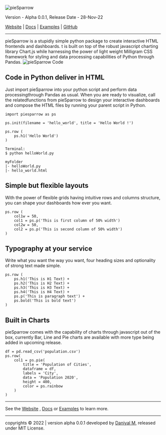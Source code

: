 ![pieSparrow](https://piesparrow.itsdaniyalm.com/images/logo_small.png)

Version - Alpha 0.0.1, Release Date - 28-Nov-22

[Website](https://piesparrow.itsdaniyalm.com) | [Docs](https://piesparrow.itsdaniyalm.com/docs.html) | [Examples](https://piesparrow.itsdaniyalm.com/examples.html) | [GitHub](https://github.com/itsdaniyalm/piesparrow)

---
pieSparrow is a stupidly simple python package to create interactive HTML frontends and dashboards. t is built on top of the robust javascript charting library Chart.js while harnessing the power of light weight Milligram CSS framework for styling and data processing capabilities of Python through Pandas.
![pieSparrow Code](https://piesparrow.itsdaniyalm.com/images/header.png)

## Code in Python deliver in HTML
Just import pieSparrow into your python script and perform data processingthrough Pandas as usual. When you are ready to visualize, call the relatedfunctions from pieSparrow to design your interactive dashboards and compose the HTML files by running your parent script in Python.

```
import piesparrow as ps

ps.init(filename = 'hello_world', title = 'Hello World !')

ps.row (
    ps.h1('Hello World')
)
```
```
Terminal:
$ python helloWorld.py
```
```
myFolder
|- helloWorld.py
|- hello_world.html
```

## Simple but flexible layouts
With the power of flexible grids having intuitive rows and columns structure, you can shape your dashboards how ever you want.

```
ps.row (
    col1w = 50,
    col1 = ps.p('This is first column of 50% width')
    col2w = 50,
    col2 = ps.p('This is second column of 50% width')
)
```
## Typography at your service
Write what you want the way you want, four heading sizes and optionality of strong text made simple.

```
ps.row (
    ps.h1('This is H1 Text) +
    ps.h2('This is H2 Text) +
    ps.h3('This is H3 Text) +
    ps.h4('This is H4 Text) +
    ps.p('This is paragraph text') +
    ps.bold('This is bold text')
)
```
## Built in Charts
pieSparrow comes with the capability of charts through javascript out of the box, currently Bar, Line and Pie charts are available with more type being added in upcoming release.
```
df = pd.read_csv('population.csv')
ps.row(
    col1 = ps.pie(
        title = 'Population of Cities',
        dataframe = df,
        labels = 'City',
        data = 'Population 2020',
        height = 400,
        color = ps.rainbow
    )
)
```
---
See the [Website](https://piesparrow.itsdaniyalm.com) , [Docs](https://piesparrow.itsdaniyalm.com/docs.html) or [Examples](https://piesparrow.itsdaniyalm.com/examples.html) to learn more.

---
copyrights © 2022 | version alpha 0.0.1 developed by [Daniyal M](https://itsdaniyalm.com), released under MIT License.


